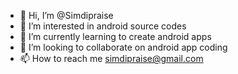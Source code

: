 - 👋 Hi, I’m @Simdipraise
- 👀 I’m interested in android source codes
- 🌱 I’m currently learning to create android apps
- 💞️ I’m looking to collaborate on android app coding
- 📫 How to reach me simdipraise@gmail.com

<!---
Simdipraise/Simdipraise is a ✨ special ✨ repository because its `README.md` (this file) appears on your GitHub profile.
You can click the Preview link to take a look at your changes.
--->
